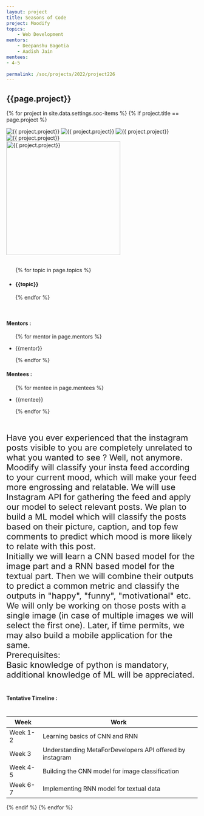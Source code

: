 ```yaml
---
layout: project
title: Seasons of Code
project: Moodify
topics:
    - Web Development
mentors:
    - Deepanshu Bagotia 
    - Aadish Jain   
mentees:
- 4-5   
    
permalink: /soc/projects/2022/project226
---
```


<h2 class="display1 m-3 p-3 text-center project-title">{{page.project}}</h2>

{% for project in site.data.settings.soc-items %}
{% if project.title == page.project %}

<div class ="img-soc d-block"> 
    <img src="{{ site.baseurl }}/{{ project.image }}" alt="{{ project.project}}" class="image-1">
    <img src="{{ site.baseurl }}/{{ project.image }}" alt="{{ project.project}}" class="image-2">
    <img src="{{ site.baseurl }}/{{ project.image }}" alt="{{ project.project}}" class="image-3">
    <img src="{{ site.baseurl }}/{{ project.image }}" alt="{{ project.project}}" class="image-4">
</div>
<div class = "mobile-img-soc">
  <img src="{{ site.baseurl }}/{{ project.image }}"  width = "300" height="300" alt="{{ project.project}}" class="border rounded">
  </div>
<div >
    <br>
    <ul>
        {% for topic in page.topics %}
        <li><h4 class="text-primary text-center topics">{{topic}}</h4></li>
        {% endfor %}
    </ul>
    <br>
    <h4 class="display3  ">Mentors :</h4> 
    <ul>
        {% for mentor in page.mentors %}
        <li><p class="lead">{{mentor}}</p></li>
        {% endfor %}
    </ul>
    <h4 class="display3  ">Mentees :</h4> 
    <ul>
        {% for mentee in page.mentees %}
        <li><p class="lead">{{mentee}}</p></li>
        {% endfor %}
    </ul>
</div>
<div class = "project-desc">
    <p class="display3" style = "font-size:22px;" >
        <br>
            Have you ever experienced that the instagram posts visible to you are completely unrelated to what you wanted to see ? Well, not anymore.
            <br>
Moodify will classify your insta feed according to your current mood, which will make your feed more engrossing and relatable. We will use Instagram API for gathering the feed and apply our model to select relevant posts. We plan to build a ML model which will classify the posts based on their picture, caption, and top few comments to predict which mood is more likely to relate with this post. <br>
Initially we will learn a CNN based model for the image part and a RNN based model for the textual part. Then we will combine their outputs to predict a common metric and classify the outputs in "happy", "funny", "motivational" etc. <br>
We will only be working on those posts with a single image (in case of multiple images we will select the first one). Later, if time permits, we may also build a mobile application for the same. 
<br>
Prerequisites: <br>Basic knowledge of python is mandatory, <br> additional knowledge of ML will be appreciated. 
        <br>
    </p>
</div>
<div class = "d-flex flex-wrap">
<div>
    <h4 class="display3" style="margin:40px 0px 40px 0px;">Tentative Timeline :</h4>
    <table class="table table-striped">
    <thead>
        <tr>
        <th>Week</th>
        <th>Work</th>
        </tr>
    </thead>
    <tbody>
    <tr>
      <td  >Week 1-2</td>
      <td>Learning basics of CNN and RNN
</td>
    </tr>
    <tr>
      <td>Week 3</td>
      <td>Understanding MetaForDevelopers API offered by instagram
 </td>
    </tr>
    <tr>
      <td>Week 4-5</td>
      <td>Building the CNN model for image classification

</td>
    </tr>
    <tr>
      <td>Week 6-7</td>
      <td>Implementing RNN model for textual data
</td>
    </tr>
    </tbody>
    </table>
</div>
</div>
{% endif %}
{% endfor %}
